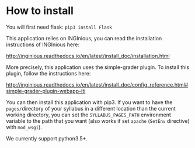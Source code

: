 # How to install
You will first need flask:
`pip3 install Flask`

This application relies on INGInious, you can read the installation instructions
of INGInious here:

http://inginious.readthedocs.io/en/latest/install_doc/installation.html

More precisely, this application uses the simple-grader plugin. To install this plugin,
follow the instructions here:

 http://inginious.readthedocs.io/en/latest/install_doc/config_reference.html#simple-grader-plugin-webapp-lti

You can then install this application with pip3.
If you want to have the `pages/`directory of your syllabus in a different location than the current working directory, you can set the `SYLLABUS_PAGES_PATH` environment variable to the path that you want (also works if set `apache` (`SetEnv` directive) with `mod_wsgi`).

We currently support python3.5+.
